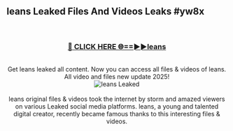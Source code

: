 ## leans Leaked Files And Videos Leaks #yw8x
<br>
<div align="center">
<h3><a href="https://watchclip.my.id/leans" rel="nofollow">🔴 CLICK HERE 🌐==►►leans</a></h3>
<br>
Get leans leaked all content. Now you can access all files & videos of leans. All video and files new update 2025!
<br>
<a href="https://watchclip.my.id/leans" rel="nofollow" data-target="animated-image.originalLink"><img src="https://i.ibb.co.com/WyWwxjT/player-gif2.gif" alt="leans Leaked" style="max-width: 100%; display: inline-block;" data-target="animated-image.originalImage"></a>
<br><br>
leans original files & videos took the internet by storm and amazed viewers on various Leaked social media platforms. leans, a young and talented digital creator, recently became famous thanks to this interesting files & videos.
</div>
<br>
